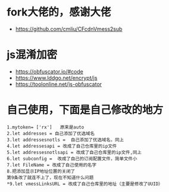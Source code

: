 # fork大佬的，感谢大佬
 - https://github.com/cmliu/CFcdnVmess2sub
# js混淆加密
 - https://obfuscator.io/#code
 - https://www.lddgo.net/encrypt/js
 - https://toolonline.net/js-obfuscator
# 自己使用，下面是自己修改的地方
```
1.mytoken= ['rx']   原来是auto
2.let addresses = 自己添加了优选域名
3.let addressesnotls =  自己添加了优选域名，同上
4.let addressesapi = 改成了自己仓库里的ip文件
5.let addressesnotlsapi = 改成了自己仓库里的ip文件,同上
6.let subconfig =  改成了自己的订阅配置文件，简单文件小
7.let FileName = 改成了自己使用的名字
8.把添加显示IP地址位置的关闭了
第9条改了就连不上了，现在不知道什么问题
*9.let vmessLinksURL = 改成了自己仓库里的地址（主要是修改了UUID）

```
